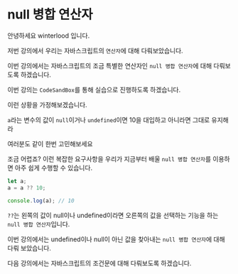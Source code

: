 # null 병합 연산자

안녕하세요 winterlood 입니다.

저번 강의에서 우리는 자바스크립트의 `연산자`에 대해 다뤄보았습니다.

이번 강의에서는 자바스크립트의 조금 특별한 연산자인 `null 병합 연산자`에 대해 다뤄보도록 하겠습니다.

이번 강의는 `CodeSandBox`를 통해 실습으로 진행하도록 하겠습니다.

이런 상황을 가정해보겠습니다.

`a`라는 변수의 값이 `null`이거나 `undefined`이면 10을 대입하고 아니라면 그대로 유지해라

여러분도 같이 한번 고민해보세요

조금 어렵죠? 이런 복잡한 요구사항을 우리가 지금부터 배울 `null 병합 연산자`를 이용하면 아주 쉽게 수행할 수 있습니다.

```javascript
let a;
a = a ?? 10;

console.log(a); // 10
```

`??`는 왼쪽의 값이 null이나 undefined이라면 오른쪽의 값을 선택하는 기능을 하는 `null 병합 연산자`입니다.

이번 강의에서는 undefined이나 null이 아닌 값을 찾아내는 `null 병합 연산자`에 대해 다뤄 보았습니다.

다음 강의에서는 자바스크립트의 조건문에 대해 다뤄보도록 하겠습니다.
